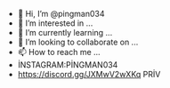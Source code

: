 - 👋 Hi, I’m @pingman034
- 👀 I’m interested in ...
- 🌱 I’m currently learning ...
- 💞️ I’m looking to collaborate on ...
- 📫 How to reach me ...
- İNSTAGRAM:PİNGMAN034
- https://discord.gg/JXMwV2wXKq     PRİV
